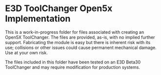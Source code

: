 # E3D ToolChanger Open5x Implementation

This is a work-in-progress folder for files associated with creating an Open5X ToolChanger. The files are provided, as-is, with no implied further support. Fabricating the module is easy but there is inherent risk with its use; collisions or other issues could cause permanent mechanical damage. Use at your own risk.

The files included in this folder have been tested on an E3D Beta30 ToolChanger and may require modification for production systems.
